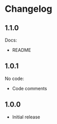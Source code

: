 # Changelog

## 1.1.0

Docs:

* README

## 1.0.1

No code:

* Code comments

## 1.0.0

* Initial release
